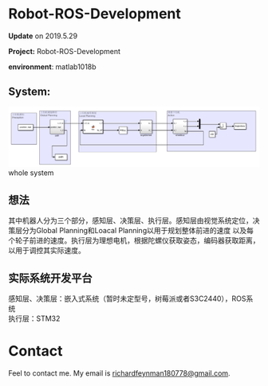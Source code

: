 # Robot-ROS-Development
__Update__ on 2019.5.29

__Project:__ Robot-ROS-Development

__environment__: matlab1018b   

## System:  
![Simulink](/img/system.png)  
whole system  

## 想法
其中机器人分为三个部分，感知层、决策层、执行层。感知层由视觉系统定位，决策层分为Global Planning和Loacal Planning以用于规划整体前进的速度
以及每个轮子前进的速度。执行层为理想电机，根据陀螺仪获取姿态，编码器获取距离，以用于调控其实际速度。

## 实际系统开发平台
感知层、决策层：嵌入式系统（暂时未定型号，树莓派或者S3C2440），ROS系统  
执行层：STM32

# Contact
Feel to contact me. My email is richardfeynman180778@gmail.com.
